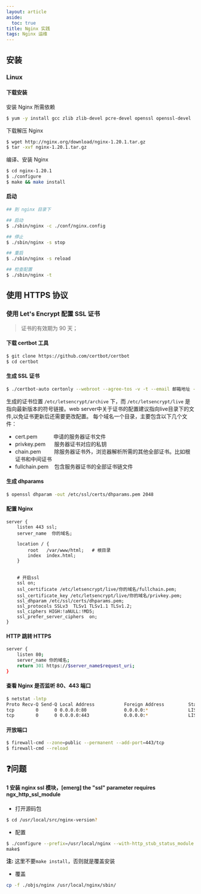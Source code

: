 ```yaml
---
layout: article
aside:
  toc: true
title: Nginx 实践
tags: Nginx 运维
---
```




## 安装

### Linux
#### 下载安装
安装 Nginx 所需依赖
```bash
$ yum -y install gcc zlib zlib-devel pcre-devel openssl openssl-devel
```
下载解压 Nginx
```bash
$ wget http://nginx.org/download/nginx-1.20.1.tar.gz
$ tar -xvf nginx-1.20.1.tar.gz
```
编译、安装 Nginx
```bash
$ cd nginx-1.20.1
$ ./configure
$ make && make install
```
#### 启动
```bash
## 到 nginx 目录下

## 启动
$ ./sbin/nginx -c ./conf/nginx.config

## 停止
$ ./sbin/nginx -s stop

## 重启
$ ./sbin/nginx -s reload

## 检查配置
$ ./sbin/nginx -t
```



## 使用 HTTPS 协议



### 使用 Let's Encrypt 配置 SSL 证书
> 证书的有效期为 90 天；

#### 下载 certbot 工具
```bash
$ git clone https://github.com/certbot/certbot
$ cd certbot
```
#### 生成 SSL 证书

```bash
$ ./certbot-auto certonly --webroot --agree-tos -v -t --email 邮箱地址 -w 网站根目录 -d 网站域名
```
生成的证书位置 `/etc/letsencrypt/archive` 下，而 `/etc/letsencrypt/live` 是指向最新版本的符号链接。web server中关于证书的配置建议指向live目录下的文件,以免证书更新后还需要更改配置。
每个域名一个目录，主要包含以下几个文件：

- cert.pem           申请的服务器证书文件
- privkey.pem      服务器证书对应的私钥
- chain.pem         除服务器证书外，浏览器解析所需的其他全部证书。比如根证书和中间证书
- fullchain.pem    包含服务器证书的全部证书链文件

#### 生成 dhparams

```bash
$ openssl dhparam -out /etc/ssl/certs/dhparams.pem 2048
```
#### 配置 Nginx

```
server {
    listen 443 ssl;
    server_name  你的域名;

    location / {
        root   /var/www/html;   # 根目录
        index  index.html;
    }

   
   	# 开启ssl
    ssl on; 
    ssl_certificate /etc/letsencrypt/live/你的域名/fullchain.pem;
    ssl_certificate_key /etc/letsencrypt/live/你的域名/privkey.pem;
    ssl_dhparam /etc/ssl/certs/dhparams.pem;
    ssl_protocols SSLv3  TLSv1 TLSv1.1 TLSv1.2;
    ssl_ciphers HIGH:!aNULL:!MD5;
    ssl_prefer_server_ciphers  on;
}
```
#### HTTP 跳转 HTTPS

```bash
server {
    listen 80;
    server_name 你的域名;
    return 301 https://$server_name$request_uri; 
}
```
#### 查看 Nginx 是否监听 80、443 端口

```bash
$ netstat -lntp
Proto Recv-Q Send-Q Local Address           Foreign Address         State       PID/Program name
tcp        0      0 0.0.0.0:80              0.0.0.0:*               LISTEN      16322/nginx: master
tcp        0      0 0.0.0.0:443             0.0.0.0:*               LISTEN      16322/nginx: master
```
#### 开放端口

```bash
$ firewall-cmd --zone=public --permanent --add-port=443/tcp
$ firewall-cmd --reload
```


## ❓问题

#### 1 安装 nginx ssl 模块，[emerg] the "ssl" parameter requires ngx_http_ssl_module

- 打开源码包
```bash
$ cd /usr/local/src/nginx-version?
```

- 配置
```bash
$ ./configure --prefix=/usr/local/nginx --with-http_stub_status_module --with-http_ssl_module
make$ 
```

**注:** 这里不要`make install`，否则就是覆盖安装

- 覆盖
```bash
cp -f ./objs/nginx /usr/local/nginx/sbin/
```

